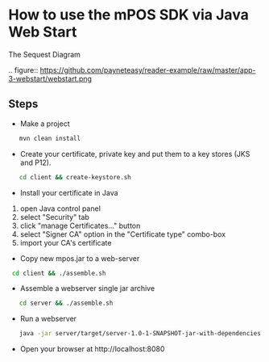 How to use the mPOS SDK via Java Web Start
==========================================

The Sequest Diagram

.. figure:: https://github.com/payneteasy/reader-example/raw/master/app-3-webstart/webstart.png

Steps
-----

* Make a project

```bash
   mvn clean install
```

* Create your certificate, private key and put them to a key stores (JKS and P12).
  
```bash
   cd client && create-keystore.sh
```

* Install your certificate in Java

 1. open Java control panel
 2. select "Security" tab
 3. click "manage Certificates..." button
 4. select "Signer CA" option in the "Certificate type" combo-box
 5. import your CA's certificate
   
* Copy new mpos.jar to a web-server

```bash
 cd client && ./assemble.sh
```

* Assemble a webserver single jar archive

```bash
   cd server && ./assemble.sh
```

* Run a webserver

```bash
   java -jar server/target/server-1.0-1-SNAPSHOT-jar-with-dependencies.jar
```
   
* Open your browser at http://localhost:8080
